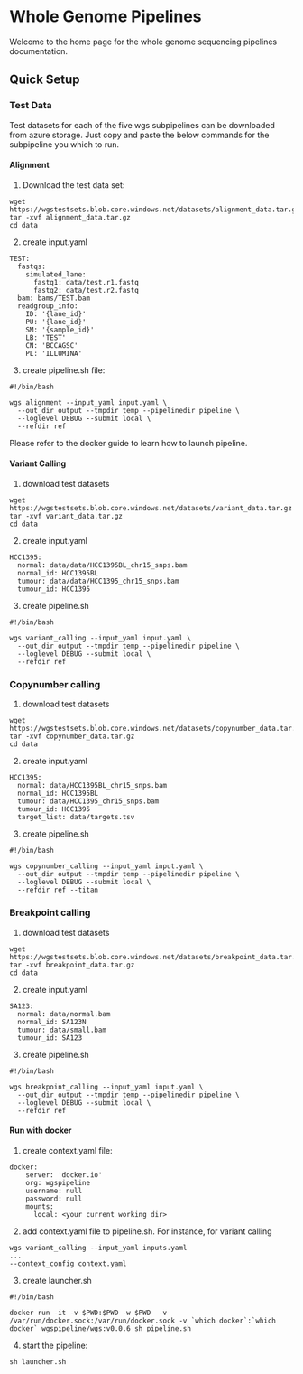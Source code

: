 
  
# Whole Genome Pipelines


Welcome to the home page for the whole genome sequencing pipelines documentation.


## Quick Setup

### Test Data
Test datasets for each of the five wgs subpipelines can be downloaded from azure storage. 
Just copy and paste the below commands for the subpipeline you which to run.

#### Alignment

1. Download the test data set:
```
wget  https://wgstestsets.blob.core.windows.net/datasets/alignment_data.tar.gz
tar -xvf alignment_data.tar.gz
cd data
```
2. create input.yaml
```
TEST:
  fastqs:
    simulated_lane:
      fastq1: data/test.r1.fastq
      fastq2: data/test.r2.fastq
  bam: bams/TEST.bam
  readgroup_info:
    ID: '{lane_id}'
    PU: '{lane_id}'
    SM: '{sample_id}'
    LB: 'TEST'
    CN: 'BCCAGSC'
    PL: 'ILLUMINA'
```
3. create pipeline.sh file: 
```
#!/bin/bash

wgs alignment --input_yaml input.yaml \
  --out_dir output --tmpdir temp --pipelinedir pipeline \
  --loglevel DEBUG --submit local \
  --refdir ref
```

Please refer to the docker guide to learn how to launch pipeline.

#### Variant Calling
1. download test datasets
```
wget https://wgstestsets.blob.core.windows.net/datasets/variant_data.tar.gz
tar -xvf variant_data.tar.gz
cd data
```
2. create input.yaml
```
HCC1395:
  normal: data/data/HCC1395BL_chr15_snps.bam
  normal_id: HCC1395BL
  tumour: data/data/HCC1395_chr15_snps.bam
  tumour_id: HCC1395
```
3. create pipeline.sh
```
#!/bin/bash

wgs variant_calling --input_yaml input.yaml \
  --out_dir output --tmpdir temp --pipelinedir pipeline \
  --loglevel DEBUG --submit local \
  --refdir ref
```

### Copynumber calling
1. download test datasets
```
wget https://wgstestsets.blob.core.windows.net/datasets/copynumber_data.tar.gz
tar -xvf copynumber_data.tar.gz
cd data
```
2. create input.yaml
```
HCC1395:
  normal: data/HCC1395BL_chr15_snps.bam
  normal_id: HCC1395BL
  tumour: data/HCC1395_chr15_snps.bam
  tumour_id: HCC1395
  target_list: data/targets.tsv
```
3. create pipeline.sh
```
#!/bin/bash

wgs copynumber_calling --input_yaml input.yaml \
  --out_dir output --tmpdir temp --pipelinedir pipeline \
  --loglevel DEBUG --submit local \
  --refdir ref --titan
```

### Breakpoint calling
1. download test datasets
```
wget https://wgstestsets.blob.core.windows.net/datasets/breakpoint_data.tar.gz
tar -xvf breakpoint_data.tar.gz
cd data
```
2. create input.yaml
```
SA123:
  normal: data/normal.bam
  normal_id: SA123N
  tumour: data/small.bam
  tumour_id: SA123
```
3. create pipeline.sh
```
#!/bin/bash

wgs breakpoint_calling --input_yaml input.yaml \
  --out_dir output --tmpdir temp --pipelinedir pipeline \
  --loglevel DEBUG --submit local \
  --refdir ref
```




#### Run with docker

1. create context.yaml file:
```
docker:
    server: 'docker.io'
    org: wgspipeline
    username: null
    password: null
    mounts:
      local: <your current working dir>
```

2. add context.yaml file to pipeline.sh. For instance, for variant calling
```
wgs variant_calling --input_yaml inputs.yaml
...
--context_config context.yaml
```

3. create launcher.sh
```
#!/bin/bash

docker run -it -v $PWD:$PWD -w $PWD  -v /var/run/docker.sock:/var/run/docker.sock -v `which docker`:`which docker` wgspipeline/wgs:v0.0.6 sh pipeline.sh
```

4. start the pipeline:
```
sh launcher.sh
```
